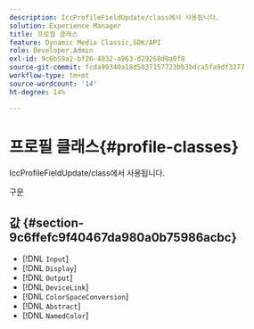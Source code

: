 ```yaml
---
description: IccProfileFieldUpdate/class에서 사용됩니다.
solution: Experience Manager
title: 프로필 클래스
feature: Dynamic Media Classic,SDK/API
role: Developer,Admin
exl-id: 9c6b59a2-bf26-4032-a963-d29268d0a0f8
source-git-commit: fcda99340a18d5037157723bb3bdca5fa9df3277
workflow-type: tm+mt
source-wordcount: '14'
ht-degree: 14%

---
```


# 프로필 클래스{#profile-classes}

IccProfileFieldUpdate/class에서 사용됩니다.

구문

## 값 {#section-9c6ffefc9f40467da980a0b75986acbc}

* [!DNL `Input`]
* [!DNL `Display`]
* [!DNL `Output`]
* [!DNL `DeviceLink`]
* [!DNL `ColorSpaceConversion`]
* [!DNL `Abstract`]
* [!DNL `NamedColor`]
